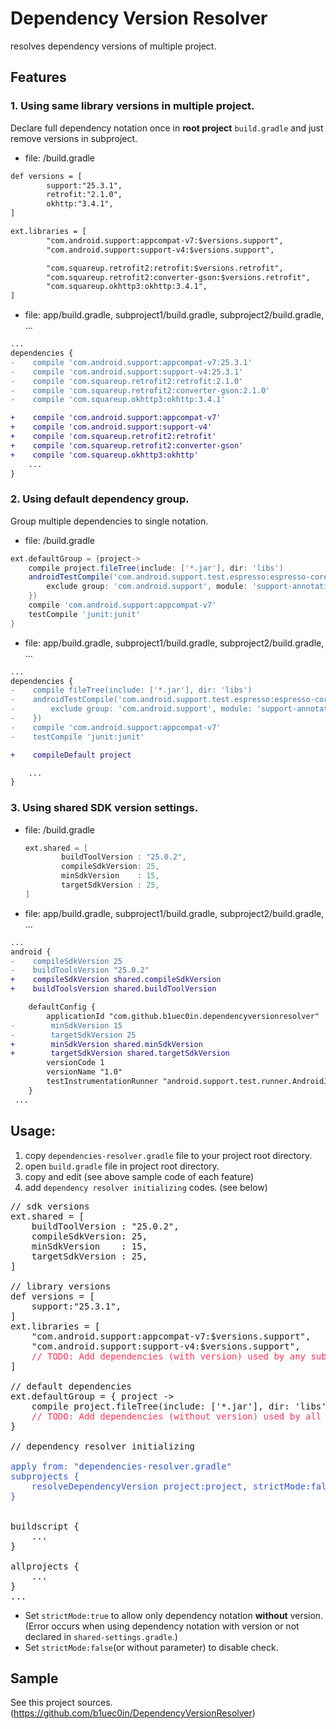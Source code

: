 # Dependency Version Resolver
resolves dependency versions of multiple project.

## Features
### 1. Using same library versions in multiple project.
Declare full dependency notation once in **root project** <code>build.gradle</code> and just remove versions in subproject.

* file: /build.gradle
```diff
def versions = [
        support:"25.3.1",
        retrofit:"2.1.0",
        okhttp:"3.4.1",
]

ext.libraries = [
        "com.android.support:appcompat-v7:$versions.support",
        "com.android.support:support-v4:$versions.support",

        "com.squareup.retrofit2:retrofit:$versions.retrofit",
        "com.squareup.retrofit2:converter-gson:$versions.retrofit",
        "com.squareup.okhttp3:okhttp:3.4.1",
]
```
  
* file: app/build.gradle, subproject1/build.gradle, subproject2/build.gradle, ...
```diff
...
dependencies {
-    compile 'com.android.support:appcompat-v7:25.3.1'
-    compile 'com.android.support:support-v4:25.3.1'
-    compile 'com.squareup.retrofit2:retrofit:2.1.0'
-    compile 'com.squareup.retrofit2:converter-gson:2.1.0'
-    compile 'com.squareup.okhttp3:okhttp:3.4.1'

+    compile 'com.android.support:appcompat-v7'
+    compile 'com.android.support:support-v4'
+    compile 'com.squareup.retrofit2:retrofit'
+    compile 'com.squareup.retrofit2:converter-gson'
+    compile 'com.squareup.okhttp3:okhttp'
    ...
}
  ```
### 2. Using default dependency group.
Group multiple dependencies to single notation.

* file: /build.gradle
```gradle
ext.defaultGroup = {project->
    compile project.fileTree(include: ['*.jar'], dir: 'libs')
    androidTestCompile('com.android.support.test.espresso:espresso-core', {
        exclude group: 'com.android.support', module: 'support-annotations'
    })
    compile 'com.android.support:appcompat-v7'
    testCompile 'junit:junit'
}
```
  

* file: app/build.gradle, subproject1/build.gradle, subproject2/build.gradle, ...
```diff
...
dependencies {
-    compile fileTree(include: ['*.jar'], dir: 'libs')
-    androidTestCompile('com.android.support.test.espresso:espresso-core', {
-        exclude group: 'com.android.support', module: 'support-annotations'
-    })
-    compile 'com.android.support:appcompat-v7'
-    testCompile 'junit:junit'

+    compileDefault project

    ...
}
```


### 3. Using shared SDK version settings.

* file: /build.gradle
  ```gradle
  ext.shared = [
          buildToolVersion : "25.0.2",
          compileSdkVersion: 25,
          minSdkVersion    : 15,
          targetSdkVersion : 25,
  ]
  ```
* file: app/build.gradle, subproject1/build.gradle, subproject2/build.gradle, ...
```diff
...
android {
-    compileSdkVersion 25
-    buildToolsVersion "25.0.2"
+    compileSdkVersion shared.compileSdkVersion
+    buildToolsVersion shared.buildToolVersion

    defaultConfig {
        applicationId "com.github.b1uec0in.dependencyversionresolver"
-        minSdkVersion 15
-        targetSdkVersion 25
+        minSdkVersion shared.minSdkVersion
+        targetSdkVersion shared.targetSdkVersion
        versionCode 1
        versionName "1.0"
        testInstrumentationRunner "android.support.test.runner.AndroidJUnitRunner"
    }
 ...
```
  
## Usage:  
1. copy <code>dependencies-resolver.gradle</code> file to your project root directory.
1. open <code>build.gradle</code> file in project root directory.
1. copy and edit (see above sample code of each feature)
1. add <code>dependency resolver initializing</code> codes. (see below)
<pre>// sdk versions
ext.shared = [
    buildToolVersion : "25.0.2",
    compileSdkVersion: 25,
    minSdkVersion    : 15,
    targetSdkVersion : 25,
]

// library versions
def versions = [
    support:"25.3.1",
]
ext.libraries = [
    "com.android.support:appcompat-v7:$versions.support",
    "com.android.support:support-v4:$versions.support",
    <span style='color:#ff3456'>// TODO: Add dependencies (with version) used by any sub project.</span>
]

// default dependencies
ext.defaultGroup = { project ->
    compile project.fileTree(include: ['*.jar'], dir: 'libs')
    <span style='color:#ff3456'>// TODO: Add dependencies (without version) used by all sub project.</span>
}

// dependency resolver initializing
<span style='color:#3456cd'>
apply from: "dependencies-resolver.gradle"
subprojects {
    resolveDependencyVersion project:project, strictMode:false
}
</span>

buildscript {
    ...
}

allprojects {
    ...
}
...
</pre>

* Set <code>strictMode:true</code> to allow only dependency notation <b>without</b> version.
(Error occurs when using dependency notation with version or not declared in <code>shared-settings.gradle</code>.)
* Set <code>strictMode:false</code>(or without parameter) to disable check.

## Sample
See this project sources. (https://github.com/b1uec0in/DependencyVersionResolver)
